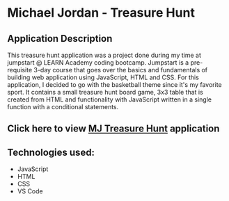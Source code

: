 # Michael Jordan - Treasure Hunt 

## Application Description 
This treasure hunt application was a project done during my time at jumpstart @ LEARN Academy coding bootcamp. Jumpstart is a pre-requisite 3-day course that goes over the basics and fundamentals of building web application using JavaScript, HTML and CSS. For this application, I decided to go with the basketball theme since it's my favorite sport. It contains a small treasure hunt board game, 3x3 table that is created from HTML and functionality with JavaScript written in a single function with a conditional statements.

## Click here to view [MJ Treasure Hunt](https://josesison1.github.io/MJ-Treasure-Hunt/) application

## Technologies used:
- JavaScript
- HTML
- CSS 
- VS Code
